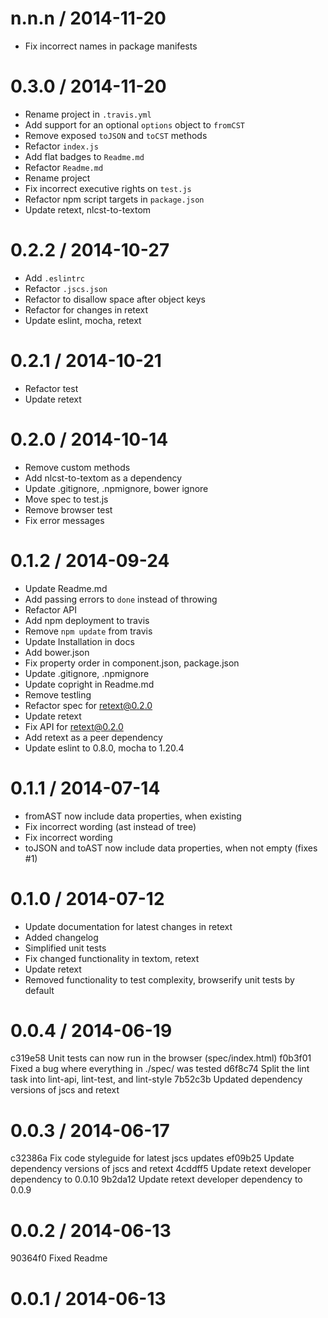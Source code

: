
n.n.n / 2014-11-20
==================

 * Fix incorrect names in package manifests

0.3.0 / 2014-11-20
==================

 * Rename project in `.travis.yml`
 * Add support for an optional `options` object to `fromCST`
 * Remove exposed `toJSON` and `toCST` methods
 * Refactor `index.js`
 * Add flat badges to `Readme.md`
 * Refactor `Readme.md`
 * Rename project
 * Fix incorrect executive rights on `test.js`
 * Refactor npm script targets in `package.json`
 * Update retext, nlcst-to-textom

0.2.2 / 2014-10-27
==================

 * Add `.eslintrc`
 * Refactor `.jscs.json`
 * Refactor to disallow space after object keys
 * Refactor for changes in retext
 * Update eslint, mocha, retext

0.2.1 / 2014-10-21
==================

 * Refactor test
 * Update retext

0.2.0 / 2014-10-14
==================

 * Remove custom methods
 * Add nlcst-to-textom as a dependency
 * Update .gitignore, .npmignore, bower ignore
 * Move spec to test.js
 * Remove browser test
 * Fix error messages

0.1.2 / 2014-09-24
==================

 * Update Readme.md
 * Add passing errors to `done` instead of throwing
 * Refactor API
 * Add npm deployment to travis
 * Remove `npm update` from travis
 * Update Installation in docs
 * Add bower.json
 * Fix property order in component.json, package.json
 * Update .gitignore, .npmignore
 * Update copright in Readme.md
 * Remove testling
 * Refactor spec for retext@0.2.0
 * Update retext
 * Fix API for retext@0.2.0
 * Add retext as a peer dependency
 * Update eslint to 0.8.0, mocha to 1.20.4

0.1.1 / 2014-07-14
==================

 * fromAST now include data properties, when existing
 * Fix incorrect wording (ast instead of tree)
 * Fix incorrect wording
 * toJSON and toAST now include data properties, when not empty (fixes #1)

0.1.0 / 2014-07-12
==================

 * Update documentation for latest changes in retext
 * Added changelog
 * Simplified unit tests
 * Fix changed functionality in textom, retext
 * Update retext
 * Removed functionality to test complexity, browserify unit tests by default

0.0.4 / 2014-06-19
==================

c319e58 Unit tests can now run in the browser (spec/index.html)
f0b3f01 Fixed a bug where everything in ./spec/ was tested
d6f8c74 Split the lint task into lint-api, lint-test, and lint-style
7b52c3b Updated dependency versions of jscs and retext

0.0.3 / 2014-06-17
==================

c32386a Fix code styleguide for latest jscs updates
ef09b25 Update dependency versions of jscs and retext
4cddff5 Update retext developer dependency to 0.0.10
9b2da12 Update retext developer dependency to 0.0.9

0.0.2 / 2014-06-13
==================

90364f0 Fixed Readme

0.0.1 / 2014-06-13
==================
